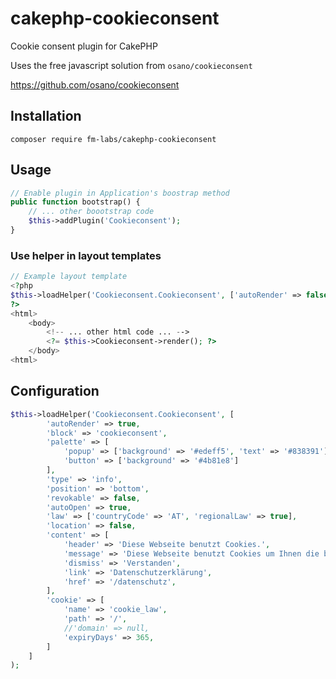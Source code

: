 # cakephp-cookieconsent

Cookie consent plugin for CakePHP

Uses the free javascript solution from `osano/cookieconsent`

https://github.com/osano/cookieconsent


## Installation

    composer require fm-labs/cakephp-cookieconsent


## Usage

```php
// Enable plugin in Application's boostrap method
public function bootstrap() {
    // ... other boootstrap code
    $this->addPlugin('Cookieconsent');
}
```

### Use helper in layout templates


```php
// Example layout template
<?php
$this->loadHelper('Cookieconsent.Cookieconsent', ['autoRender' => false]);
?>
<html>
    <body>
        <!-- ... other html code ... -->
        <?= $this->Cookieconsent->render(); ?>
    </body>
<html>
```

## Configuration

```php
$this->loadHelper('Cookieconsent.Cookieconsent', [
        'autoRender' => true,
        'block' => 'cookieconsent',
        'palette' => [
            'popup' => ['background' => '#edeff5', 'text' => '#838391'],
            'button' => ['background' => '#4b81e8']
        ],
        'type' => 'info',
        'position' => 'bottom',
        'revokable' => false,
        'autoOpen' => true,
        'law' => ['countryCode' => 'AT', 'regionalLaw' => true],
        'location' => false,
        'content' => [
            'header' => 'Diese Webseite benutzt Cookies.',
            'message' => 'Diese Webseite benutzt Cookies um Ihnen die bestmögliche Nutzung unserer Services zu ermöglichen.',
            'dismiss' => 'Verstanden',
            'link' => 'Datenschutzerklärung',
            'href' => '/datenschutz',
        ],
        'cookie' => [
            'name' => 'cookie_law',
            'path' => '/',
            //'domain' => null,
            'expiryDays' => 365,
        ]
    ]
);
```
